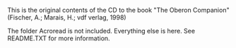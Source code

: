 This is the original contents of the CD to the book "The Oberon Companion" (Fischer, A.; Marais, H.; vdf verlag, 1998)

The folder Acroread is not included. Everything else is here. See README.TXT for more information.
